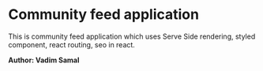 # Community feed application

This is community feed application which uses Serve Side rendering, styled component, react routing, seo in react.

**Author: Vadim Samal**